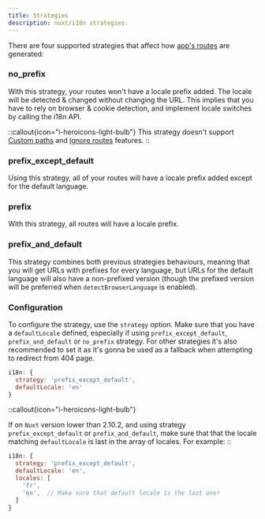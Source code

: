 ```yaml
---
title: Strategies
description: nuxt/i18n strategies.
---
```


There are four supported strategies that affect how [app's routes](./routing) are generated:

### no_prefix

With this strategy, your routes won't have a locale prefix added. The locale will be detected & changed without changing the URL. This implies that you have to rely on browser & cookie detection, and implement locale switches by calling the i18n API.

::callout{icon="i-heroicons-light-bulb"}
This strategy doesn't support [Custom paths](./custom-paths) and [Ignore routes](./ignoring-localized-routes) features.
::

### prefix_except_default

Using this strategy, all of your routes will have a locale prefix added except for the default language.

### prefix

With this strategy, all routes will have a locale prefix.

### prefix_and_default

This strategy combines both previous strategies behaviours, meaning that you will get URLs with prefixes for every language, but URLs for the default language will also have a non-prefixed version (though the prefixed version will be preferred when `detectBrowserLanguage` is enabled).

### Configuration

To configure the strategy, use the `strategy` option.
Make sure that you have a `defaultLocale` defined, especially if using `prefix_except_default`, `prefix_and_default` or `no_prefix` strategy. For other strategies it's also recommended to set it as it's gonna be used as a fallback when attempting to redirect from 404 page.

```js {}[nuxt.config.js]
i18n: {
  strategy: 'prefix_except_default',
  defaultLocale: 'en'
}
```

::callout{icon="i-heroicons-light-bulb"}

If on `Nuxt` version lower than 2.10.2, and using strategy `prefix_except_default` or `prefix_and_default`, make sure that that the locale matching `defaultLocale` is last in the array of locales. For example:
::

```js {}[nuxt.config.js]
i18n: {
  strategy: 'prefix_except_default',
  defaultLocale: 'en',
  locales: [
    'fr',
    'en',  // Make sure that default locale is the last one!
  ]
}
```
